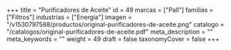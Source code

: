 +++
title = "Purificadores de Aceite"
id = 49
marcas = ["Pall"]
familias = ["Filtros"]
industrias = ["Energía"]
imagen = "/v1530797588/productos/original-purificadores-de-aceite.png"
catalogo = "/catalogos/original-purificadores-de-aceite.pdf"
meta_description = ""
meta_keywords = ""
weight = 49
draft = false
taxonomyCover = false
+++
